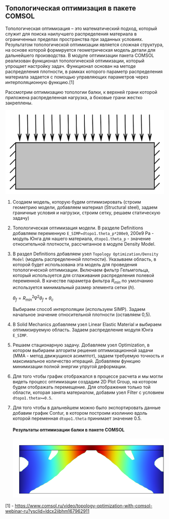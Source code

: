 ﻿## Топологическая оптимизация в пакете COMSOL

Топологическая оптимизация – это математический подход, который служит для
поиска наилучшего распределения материала в ограниченных пределах пространства
при заданных условиях. Результатом топологической оптимизации является сложная
структура, на основе которой формируется геометрическая модель детали для дальнейшего
производства. В модуле оптимизации пакета COMSOL реализован функционал топологической 
оптимизации, который упрощает настройку задач.
Функционал основан на методе распределения плотности, в рамках которого параметр 
распределения материала задается с помощью управляющих параметров через 
интерполяционную функцию.[1]

Рассмотрим оптимизацию топологии балки, к верхней грани которой приложена
распределенная нагрузка, а боковые грани жестко закреплены.

![block](../Images/block.png 'Схема рассматриваемого примера :size=400')

1. Создаем модель, которую будем оптимизировать (строим геометрию модели, добавляем материал (Structural steel), 
   задаем граничные условия и нагрузки, строим сетку, решаем статическую задачу)

2. Топологическая оптимизация модели. В разделе Definitions добавляем переменную `E_SIMP=dtopo1.theta_p*200e9`,
   200e9 Pa - модуль Юнга для нашего материала, ```dtopo1.theta_p``` - значение
   относительной плотности, рассчитанное в модуле Density Model.
   
3. В раздел Definitions добавляем узел ```Topology Optimization/Density Model```
   (модель распределенной плотности). Указываем область, в которой будет использована эта модель
   для проведения топологической оптимизации.
   Включаем фильтр Гельмгольца, который используется для сглаживания распределения полевой
   переменной. В качестве параметра фильтра $R_{min}$ по умолчанию используется минимальный
   размер элемента сетки ($h$).

   $\theta_f=R_{min}^2\nabla^2\theta_f+\theta_c$


   Выбираем способ интерполяции (используем SIMP).
   Задаем начальное значение относительной плотности (оставляем 0,5).
   
4. В Solid Mechanics добавляем узел Linear Elastic Material и выбираем оптимизируемую область.
   Задаем распределение модуля Юнга ```E_SIMP```.
   
5. Решаем стационарную задачу. Добавляем узел Optimization, в котором
   выбираем алгоритм решения оптимизационной задачи (MMA - метод движущихся асимптот), задаем требуемую точность и
   максимальное количество итераций. Добавляем функцию минимизации полной энергии
   упругой деформации.

6. Для того чтобы график отображался в процессе расчета и мы могли видеть процесс оптимизации
   создадим 2D Plot Group, на котором будем отображать перемещение. Для отображения только той области, которая занята
   материалом, добавим узел Filter с условием ```dtopo1.theta>=0.5```.

7. Для того чтобы в дальнейшем можно было экспортировать данные добавим график Contur, в котором
   построим изолинию вдоль которой переменная ```dtopo1.theta``` принимает значение 0.5.
   
   #### Результаты оптимизации балки в пакете COMSOL
   ![block](../Images/blockResult.png "Результаты оптимизации")



[1] - https://www.comsol.ru/video/topology-optimization-with-comsol-webinar-ru?ysclid=ldcx2iibhm167962911
